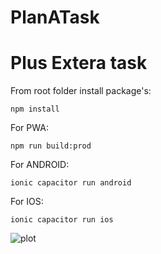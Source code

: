 # PlanATask 

# Plus Extera task

From root folder install package's:

`npm install`

For PWA:

`npm run build:prod`

For ANDROID:

`ionic capacitor run android`

For IOS:

`ionic capacitor run ios`

![plot](https://github.com/timsar2/Rust/blob/master/MohamadRezaTask.gif)


